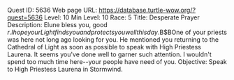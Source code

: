 Quest ID: 5636
Web page URL: https://database.turtle-wow.org/?quest=5636
Level: 10
Min Level: 10
Race: 5
Title: Desperate Prayer
Description: Elune bless you, good $r. I hope your Light finds you and protects you well this day.$B$BOne of your priests was here not long ago looking for you. He mentioned you returning to the Cathedral of Light as soon as possible to speak with High Priestess Laurena. It seems you've done well to garner such attention. I wouldn't spend too much time here--your people have need of you.
Objective: Speak to High Priestess Laurena in Stormwind.
